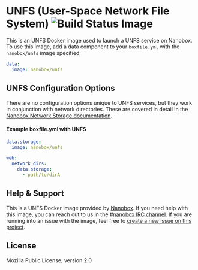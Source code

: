 # UNFS (User-Space Network File System) ![Build Status Image](https://travis-ci.org/nanobox-io/nanobox-docker-unfs.svg)

This is an UNFS Docker image used to launch a UNFS service on Nanobox. To use this image, add a data component to your `boxfile.yml` with the `nanobox/unfs` image specified:

```yaml
data:
  image: nanobox/unfs
```

## UNFS Configuration Options

There are no configuration options unique to UNFS services, but they work in conjunction with network directories. These are covered in detail in the [Nanobox Network Storage documentation](https://docs.nanobox.io/app-config/network-storage/).

#### Example boxfile.yml with UNFS
```yaml
data.storage:
  image: nanobox/unfs

web:
  network_dirs:
    data.storage:
      - path/to/dirA
```

## Help & Support
This is a UNFS Docker image provided by [Nanobox](http://nanobox.io). If you need help with this image, you can reach out to us in the [#nanobox IRC channel](http://webchat.freenode.net/?channels=nanobox). If you are running into an issue with the image, feel free to [create a new issue on this project](https://github.com/nanobox-io/nanobox-docker-unfs/issues/new).

## License
Mozilla Public License, version 2.0
